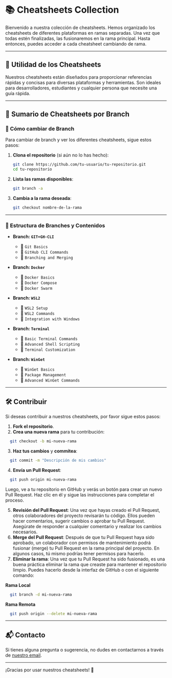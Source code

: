 # 📚 Cheatsheets Collection

Bienvenido a nuestra colección de cheatsheets. Hemos organizado los cheatsheets de diferentes plataformas en ramas separadas. Una vez que todas estén finalizadas, las fusionaremos en la rama principal. Hasta entonces, puedes acceder a cada cheatsheet cambiando de rama.

---

## 🌟 Utilidad de los Cheatsheets

Nuestros cheatsheets están diseñados para proporcionar referencias rápidas y concisas para diversas plataformas y herramientas. Son ideales para desarrolladores, estudiantes y cualquier persona que necesite una guía rápida.

---

## 📂 Sumario de Cheatsheets por Branch

### 🔀 Cómo cambiar de Branch

Para cambiar de branch y ver los diferentes cheatsheets, sigue estos pasos:

1. **Clona el repositorio** (si aún no lo has hecho):

   ```sh
   git clone https://github.com/tu-usuario/tu-repositorio.git
   cd tu-repositorio
   ```
2. **Lista las ramas disponibles**:

   ```sh
   git branch -a
   ```
3. **Cambia a la rama deseada**:

   ```sh
   git checkout nombre-de-la-rama
   ```

---

### 📜 Estructura de Branches y Contenidos

- **Branch: `GIT+GH-CLI`**

  - 📄 `Git Basics`
  - 📄 `GitHub CLI Commands`
  - 📄 `Branching and Merging`
- **Branch: `Docker`**

  - 📄 `Docker Basics`
  - 📄 `Docker Compose`
  - 📄 `Docker Swarm`
- **Branch: `WSL2`**

  - 📄 `WSL2 Setup`
  - 📄 `WSL2 Commands`
  - 📄 `Integration with Windows`
- **Branch: `Terminal`**

  - 📄 `Basic Terminal Commands`
  - 📄 `Advanced Shell Scripting`
  - 📄 `Terminal Customization`
- **Branch: `WinGet`**

  - 📄 `WinGet Basics`
  - 📄 `Package Management`
  - 📄 `Advanced WinGet Commands`

---

## 🛠 Contribuir

Si deseas contribuir a nuestros cheatsheets, por favor sigue estos pasos:

1. **Fork el repositorio**.
2. **Crea una nueva rama** para tu contribución:

```sh
  git checkout -b mi-nueva-rama
```

3. **Haz tus cambios** y **commitea**:

```sh
  git commit -m "Descripción de mis cambios"
```

4. **Envía un Pull Request**:

```sh
  git push origin mi-nueva-rama
```

  Luego, ve a tu repositorio en GitHub y verás un botón para crear un nuevo Pull Request. Haz clic en él y sigue las instrucciones para completar el proceso.

5. **Revisión del Pull Request**: Una vez que hayas creado el Pull Request, otros colaboradores del proyecto revisarán tu código. Ellos pueden hacer comentarios, sugerir cambios o aprobar tu Pull Request. Asegúrate de responder a cualquier comentario y realizar los cambios necesarios.
6. **Merge del Pull Request**: Después de que tu Pull Request haya sido aprobado, un colaborador con permisos de mantenimiento podrá fusionar (merge) tu Pull Request en la rama principal del proyecto. En algunos casos, tú mismo podrías tener permisos para hacerlo.
7. **Eliminar la rama**: Una vez que tu Pull Request ha sido fusionado, es una buena práctica eliminar la rama que creaste para mantener el repositorio limpio. Puedes hacerlo desde la interfaz de GitHub o con el siguiente comando:

**Rama Local**

```sh
  git branch -d mi-nueva-rama
```

**Rama Remota**

```sh
  git push origin --delete mi-nueva-rama
```

---

## 📬 Contacto

Si tienes alguna pregunta o sugerencia, no dudes en contactarnos a través de [nuestro email](mailto:contacto@ejemplo.com).

---

¡Gracias por usar nuestros cheatsheets! 🚀
